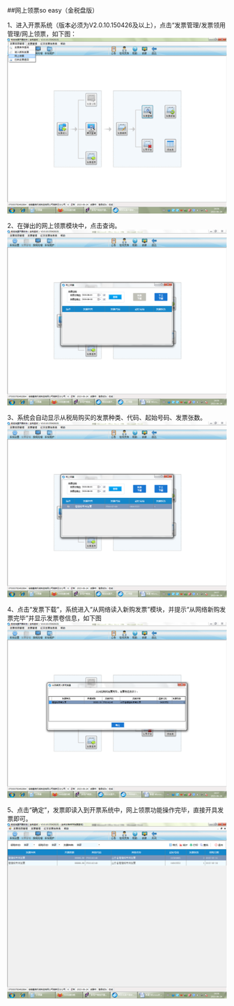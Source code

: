 ##网上领票so easy（金税盘版）

1、进入开票系统（版本必须为V2.0.10.150426及以上），点击“发票管理/发票领用管理/网上领票，如下图：
![tu1](image001.png)

2、在弹出的网上领票模块中，点击查询。
![tu2](image002.png)

3、系统会自动显示从税局购买的发票种类、代码、起始号码、发票张数。
![tu3](image003.png)

4、点击“发票下载”，系统进入“从网络读入新购发票”模块，并提示“从网络新购发票完毕”并显示发票卷信息，如下图
![tu4](image004.png)

5、点击“确定”，发票即读入到开票系统中，网上领票功能操作完毕，直接开具发票即可。
![tu5](image005.png)